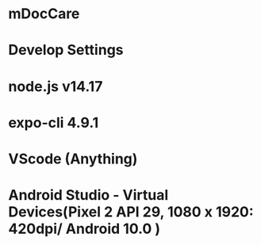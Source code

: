 # mDocCare

# Develop Settings 
# node.js v14.17
# expo-cli 4.9.1
# VScode (Anything)
# Android Studio - Virtual Devices(Pixel 2 API 29, 1080 x 1920: 420dpi/ Android 10.0 ) 
